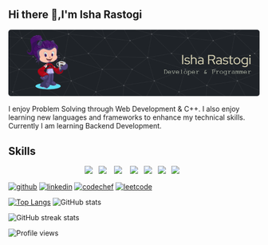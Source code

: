 ## Hi there 👋,I'm Isha Rastogi
![I am a Frontend Web Developer](https://github.com/Isha427/Isha427/blob/main/github-header-image.png)

I enjoy
Problem Solving through Web Development & C++. I also enjoy learning new languages and frameworks to enhance my technical skills. Currently I am learning Backend Development.
 ## Skills
 <p align="center">
<img src="https://img.shields.io/badge/git%20-%231572B6.svg?&style=for-the-badge&logo=git&logoColor=white" />&nbsp;&nbsp;
<img src="https://img.shields.io/badge/node.js%20-%2343853D.svg?&style=for-the-badge&logo=node.js&logoColor=white" />&nbsp;&nbsp;&nbsp;
<img src="https://img.shields.io/badge/html5%20-%2343853D.svg?&style=for-the-badge&logo=html5&logoColor=white"     />&nbsp;&nbsp;&nbsp;
<img src="https://img.shields.io/badge/css3%20-%2343853D.svg?&style=for-the-badge&logo=css3&logoColor=white " />&nbsp;&nbsp;
<img src="https://img.shields.io/badge/javascript%20-%2343853D.svg?&style=for-the-badge&logo=javascript&logoColor=white " />&nbsp;&nbsp;
<img src="https://img.shields.io/badge/python%20-%2342853D.svg?&style=for-the-badge&logo=python&logoColor=white" />&nbsp;&nbsp; 
<!-- <img src="https://img.shields.io/badge/java%20-%2343853D.svg?&style=for-the-badge&logo=java&logoColor=white"/>&nbsp;&nbsp; -->
<img src="https://img.shields.io/badge/c++%20-%2343853D.svg?&style=for-the-badge&logo=c++&logoColor=white"/>&nbsp;&nbsp;
 </p>
 
 

[<img src='https://cdn.jsdelivr.net/npm/simple-icons@3.0.1/icons/github.svg' alt='github' height='40'>](https://github.com/Isha427)  [<img src='https://cdn.jsdelivr.net/npm/simple-icons@3.0.1/icons/linkedin.svg' alt='linkedin' height='40'>](https://www.linkedin.com/in/isha-rastogi-5957a51b7/)  [<img src='https://cdn.jsdelivr.net/npm/simple-icons@3.0.1/icons/codechef.svg' alt='codechef' height='40'>](https://www.codechef.com/users/isha14)  [<img src='https://cdn.jsdelivr.net/npm/simple-icons@3.0.1/icons/leetcode.svg' alt='leetcode' height='40'>](https://leetcode.com/isharastogi/)  

<!-- <a href='https://archiveprogram.github.com/'><img src='https://raw.githubusercontent.com/acervenky/animated-github-badges/master/assets/acbadge.gif' width='40' height='40'></a> <a href='https://docs.github.com/en/developers'><img src='https://raw.githubusercontent.com/acervenky/animated-github-badges/master/assets/devbadge.gif' width='40' height='40'></a> <a href='https://github.com/pricing'><img src='https://raw.githubusercontent.com/acervenky/animated-github-badges/master/assets/pro.gif' width='40' height='40'></a> <a href='https://stars.github.com/'><img src='https://raw.githubusercontent.com/acervenky/animated-github-badges/master/assets/starbadge.gif' width='35' height='35'></a> <a href='https://docs.github.com/en/github/supporting-the-open-source-community-with-github-sponsors'><img src='https://raw.githubusercontent.com/acervenky/animated-github-badges/master/assets/sponsorbadge.gif' width='35' height='35'></a>  -->

<!-- [![trophy](https://github-profile-trophy.vercel.app/?username=Isha427)](https://github.com/ryo-ma/github-profile-trophy) -->

[![Top Langs](https://github-readme-stats.vercel.app/api/top-langs/?username=Isha427)](https://github.com/anuraghazra/github-readme-stats) ![ GitHub stats](https://github-readme-stats.vercel.app/api?username=Isha427&show_icons=true&count_private=true)  

<!-- ![GitHub Activity Graph](https://activity-graph.herokuapp.com/graph?username=Isha427)   -->

<!-- ![GitHub metrics](https://metrics.lecoq.io/Isha427)   -->

![GitHub streak stats](https://github-readme-streak-stats.herokuapp.com/?user=Isha427)  

![Profile views](https://gpvc.arturio.dev/Isha427)  
